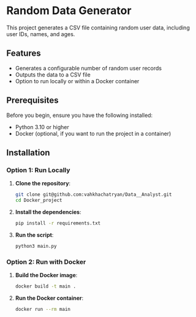 # Random Data Generator

This project generates a CSV file containing random user data, including user IDs, names, and ages.

## Features
- Generates a configurable number of random user records
- Outputs the data to a CSV file
- Option to run locally or within a Docker container

## Prerequisites

Before you begin, ensure you have the following installed:
- Python 3.10 or higher
- Docker (optional, if you want to run the project in a container)

## Installation

### Option 1: Run Locally

1. **Clone the repository**:

   ```bash
   git clone git@github.com:vahkhachatryan/Data__Analyst.git
   cd Docker_project
   ```

2. **Install the dependencies**:

   ```bash
   pip install -r requirements.txt
   ```

3. **Run the script**:

   ```bash
   python3 main.py
   ```

### Option 2: Run with Docker

1. **Build the Docker image**:

   ```bash
   docker build -t main .
   ```

2. **Run the Docker container**:

   ```bash
   docker run --rm main
   ```

